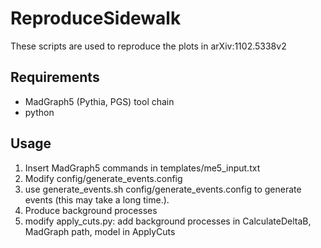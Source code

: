 ReproduceSidewalk
=================
These scripts are used to reproduce the plots in arXiv:1102.5338v2

Requirements
------------
* MadGraph5 (Pythia, PGS) tool chain
* python

Usage
-----
1. Insert MadGraph5 commands in templates/me5_input.txt
2. Modify config/generate_events.config
3. use generate_events.sh config/generate_events.config to generate events (this may take a long time.).
4. Produce background processes
5. modify apply_cuts.py: add background processes in CalculateDeltaB, MadGraph path, model in ApplyCuts
